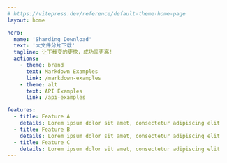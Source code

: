 ```yaml
---
# https://vitepress.dev/reference/default-theme-home-page
layout: home

hero:
  name: 'Sharding Download'
  text: '大文件分片下载'
  tagline: 让下载变的更快，成功率更高!
  actions:
    - theme: brand
      text: Markdown Examples
      link: /markdown-examples
    - theme: alt
      text: API Examples
      link: /api-examples

features:
  - title: Feature A
    details: Lorem ipsum dolor sit amet, consectetur adipiscing elit
  - title: Feature B
    details: Lorem ipsum dolor sit amet, consectetur adipiscing elit
  - title: Feature C
    details: Lorem ipsum dolor sit amet, consectetur adipiscing elit
---
```

